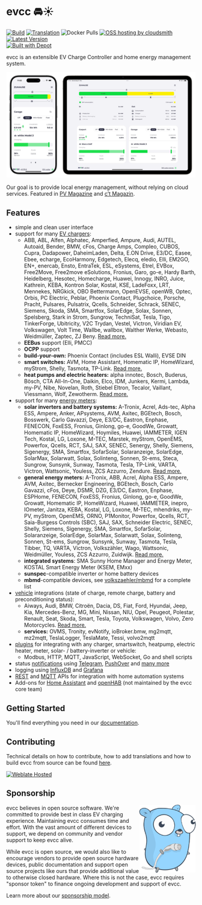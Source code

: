 # evcc 🚘☀️

[![Build](https://github.com/evcc-io/evcc/actions/workflows/nightly.yml/badge.svg)](https://github.com/evcc-io/evcc/actions/workflows/nightly.yml)
[![Translation](https://hosted.weblate.org/widgets/evcc/-/evcc/svg-badge.svg)](https://hosted.weblate.org/engage/evcc/)
![Docker Pulls](https://img.shields.io/docker/pulls/evcc/evcc)
[![OSS hosting by cloudsmith](https://img.shields.io/badge/OSS%20hosting%20by-cloudsmith-blue?logo=cloudsmith)](https://cloudsmith.io/~evcc/packages/)
[![Latest Version](https://img.shields.io/github/release/evcc-io/evcc.svg)](https://github.com/evcc-io/evcc/releases)<br/>
[![Built with Depot](https://depot.dev/badges/built-with-depot.svg)](https://depot.dev/?utm_source=evcc)

evcc is an extensible EV Charge Controller and home energy management system.

![Screenshot](assets/github/screenshot.webp)

Our goal is to provide local energy management, without relying on cloud services.
Featured in [PV Magazine](https://www.pv-magazine.de/2022/01/14/mit-open-source-lademanager-schnittstellen-zu-wallbox-und-photovoltaik-anlage-meistern/) and [c’t Magazin](https://www.youtube.com/watch?v=MoBpEXHMNjI).

## Features

- simple and clean user interface
- support for many [EV chargers](https://docs.evcc.io/en/docs/devices/chargers):
  - ABB, ABL, Alfen, Alphatec, Amperfied, Ampure, Audi, AUTEL, Autoaid, Bender, BMW, cFos, Charge Amps, Compleo, CUBOS, Cupra, Dadapower, DaheimLaden, Delta, E.ON Drive, E3/DC, Easee, Ebee, echarge, EcoHarmony, Edgetech, Elecq, eledio, Elli, EM2GO, EN+, enercab, Ensto, EntraTek, ESL, eSystems, Etrel, EVBox, Free2Move, Free2move eSolutions, Fronius, Garo, go-e, Hardy Barth, Heidelberg, Hesotec, Homecharge, Huawei, Innogy, INRO, Juice, Kathrein, KEBA, Kontron Solar, Kostal, KSE, LadeFoxx, LRT, Mennekes, NRGkick, OBO Bettermann, OpenEVSE, openWB, Optec, Orbis, PC Electric, Peblar, Phoenix Contact, Plugchoice, Porsche, Pracht, Pulsares, Pulsatrix, Qcells, Schneider, Schrack, SENEC, Siemens, Skoda, SMA, Smartfox, SolarEdge, Solax, Sonnen, Spelsberg, Stark in Strom, Sungrow, TechniSat, Tesla, Tigo, TinkerForge, Ubitricity, V2C Trydan, Vestel, Victron, Viridian EV, Volkswagen, Volt Time, Wallbe, wallbox, Walther Werke, Webasto, Weidmüller, Zaptec, ZJ Beny. [Read more.](https://docs.evcc.io/en/docs/devices/chargers)
  - **EEBus** support (Elli, PMCC)
  - **OCPP** support
  - **build-your-own:** Phoenix Contact (includes ESL Walli), EVSE DIN
  - **smart switches:** AVM, Home Assistant, Homematic IP, HomeWizard, myStrom, Shelly, Tasmota, TP-Link. [Read more.](https://docs.evcc.io/en/docs/devices/smartswitches)
  - **heat pumps and electric heaters:** alpha innotec, Bosch, Buderus, Bösch, CTA All-In-One, Daikin, Elco, IDM, Junkers, Kermi, Lambda, my-PV, Nibe, Novelan, Roth, Stiebel Eltron, Tecalor, Vaillant, Viessmann, Wolf, Zewotherm. [Read more.](https://docs.evcc.io/en/docs/devices/heating)
- support for many [energy meters](https://docs.evcc.io/en/docs/devices/meters):
  - **solar inverters and battery systems:** A-Tronix, Acrel, Ads-tec, Alpha ESS, Ampere, Anker, APsystems, AVM, Axitec, BGEtech, Bosch, Bosswerk, Carlo Gavazzi, Deye, E3/DC, Eastron, Enphase, FENECON, FoxESS, Fronius, Ginlong, go-e, GoodWe, Growatt, Homematic IP, HomeWizard, Hoymiles, Huawei, IAMMETER, IGEN Tech, Kostal, LG, Loxone, M-TEC, Marstek, myStrom, OpenEMS, Powerfox, Qcells, RCT, SAJ, SAX, SENEC, Senergy, Shelly, Siemens, Sigenergy, SMA, Smartfox, SofarSolar, Solaranzeige, SolarEdge, SolarMax, Solarwatt, Solax, Solinteng, Sonnen, St-ems, Steca, Sungrow, Sunsynk, Sunway, Tasmota, Tesla, TP-Link, VARTA, Victron, Wattsonic, Youless, ZCS Azzurro, Zendure. [Read more.](https://docs.evcc.io/en/docs/devices/meters)
  - **general energy meters:** A-Tronix, ABB, Acrel, Alpha ESS, Ampere, AVM, Axitec, Bernecker Engineering, BGEtech, Bosch, Carlo Gavazzi, cFos, Deye, DSMR, DZG, E3/DC, Eastron, Enphase, ESPHome, FENECON, FoxESS, Fronius, Ginlong, go-e, GoodWe, Growatt, Homematic IP, HomeWizard, Huawei, IAMMETER, inepro, IOmeter, Janitza, KEBA, Kostal, LG, Loxone, M-TEC, mhendriks, my-PV, myStrom, OpenEMS, ORNO, P1Monitor, Powerfox, Qcells, RCT, Saia-Burgess Controls (SBC), SAJ, SAX, Schneider Electric, SENEC, Shelly, Siemens, Sigenergy, SMA, Smartfox, SofarSolar, Solaranzeige, SolarEdge, SolarMax, Solarwatt, Solax, Solinteng, Sonnen, St-ems, Sungrow, Sunsynk, Sunway, Tasmota, Tesla, Tibber, TQ, VARTA, Victron, Volkszähler, Wago, Wattsonic, Weidmüller, Youless, ZCS Azzurro, Zuidwijk. [Read more.](https://docs.evcc.io/en/docs/devices/meters)
  - **integrated systems**: SMA Sunny Home Manager and Energy Meter, KOSTAL Smart Energy Meter (KSEM, EMxx)
  - **sunspec**-compatible inverter or home battery devices
  - **mbmd**-compatible devices, see [volkszaehler/mbmd](https://github.com/volkszaehler/mbmd#supported-devices) for a complete list
- [vehicle](https://docs.evcc.io/en/docs/devices/vehicles) integrations (state of charge, remote charge, battery and preconditioning status):
  - Aiways, Audi, BMW, Citroën, Dacia, DS, Fiat, Ford, Hyundai, Jeep, Kia, Mercedes-Benz, MG, Mini, Nissan, NIU, Opel, Peugeot, Polestar, Renault, Seat, Skoda, Smart, Tesla, Toyota, Volkswagen, Volvo, Zero Motorcycles. [Read more.](https://docs.evcc.io/en/docs/devices/vehicles)
  - **services:** OVMS, Tronity, evNotify, ioBroker.bmw, mg2mqtt, mz2mqtt, TeslaLogger, TeslaMate, Tessi, volvo2mqtt
- [plugins](https://docs.evcc.io/en/docs/devices/plugins) for integrating with any charger, smartswitch, heatpump, electric heater, meter, solar- / battery-inverter or vehicle:
  - Modbus, HTTP, MQTT, JavaScript, WebSocket, Go and shell scripts
- status [notifications](https://docs.evcc.io/en/docs/reference/configuration/messaging) using [Telegram](https://telegram.org), [PushOver](https://pushover.net) and [many more](https://containrrr.dev/shoutrrr/)
- logging using [InfluxDB](https://www.influxdata.com) and [Grafana](https://grafana.com/grafana/)
- [REST](https://docs.evcc.io/en/docs/integrations/rest-api) and [MQTT](https://docs.evcc.io/en/docs/integrations/mqtt-api) APIs for integration with home automation systems
- Add-ons for [Home Assistant](https://docs.evcc.io/en/docs/integrations/home-assistant) and [openHAB](https://www.openhab.org/addons/bindings/evcc) (not maintained by the evcc core team)

## Getting Started

You'll find everything you need in our [documentation](https://docs.evcc.io/en/).

## Contributing

Technical details on how to contribute, how to add translations and how to build evcc from source can be found [here](CONTRIBUTING.md).

[![Weblate Hosted](https://hosted.weblate.org/widgets/evcc/-/evcc/287x66-grey.png)](https://hosted.weblate.org/engage/evcc/)

## Sponsorship

<img src="assets/github/evcc-gopher.png" align="right" width="150" />

evcc believes in open source software. We're committed to provide best in class EV charging experience.
Maintaining evcc consumes time and effort. With the vast amount of different devices to support, we depend on community and vendor support to keep evcc alive.

While evcc is open source, we would also like to encourage vendors to provide open source hardware devices, public documentation and support open source projects like ours that provide additional value to otherwise closed hardware. Where this is not the case, evcc requires "sponsor token" to finance ongoing development and support of evcc.

Learn more about our [sponsorship model](https://docs.evcc.io/en/docs/sponsorship).

